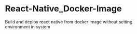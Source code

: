 # React-Native_Docker-Image
Build and deploy react native from docker image without setting environment in system
